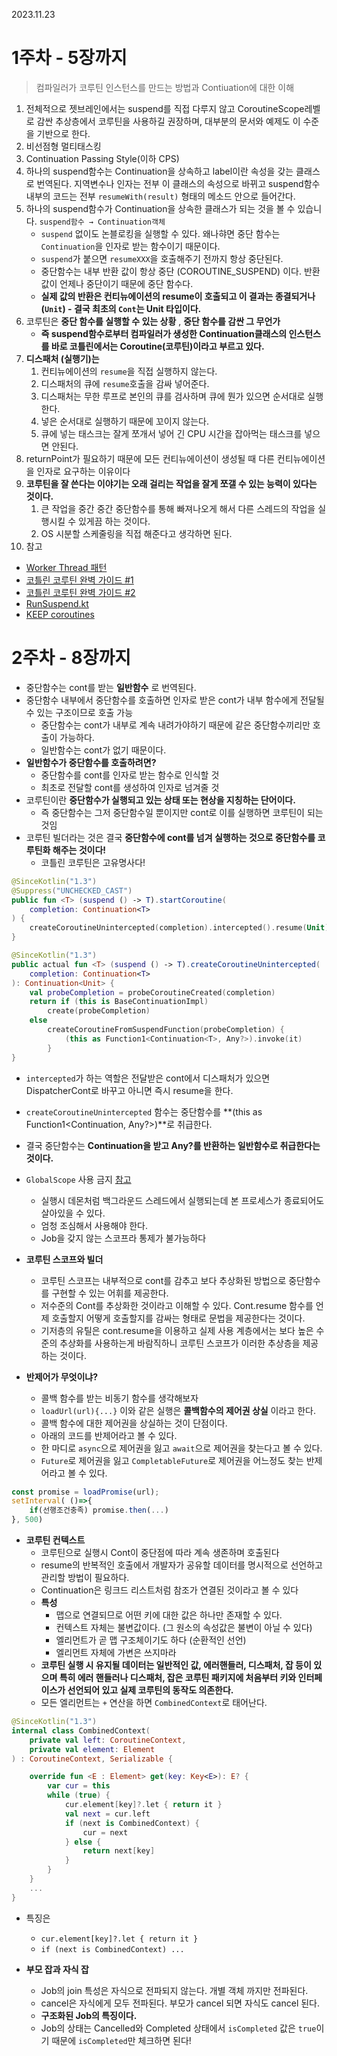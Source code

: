 
2023.11.23 

# 1주차 - 5장까지

> 컴파일러가 코루틴 인스턴스를 만드는 방법과 Contiuation에 대한 이해

1. 전체적으로 젯브레인에서는 suspend를 직접 다루지 않고 CoroutineScope레벨로 감싼 추상층에서 코루틴을 사용하길 권장하며, 대부분의 문서와 예제도 이 수준을 기반으로 한다.
2. 비선점형 멀티태스킹
3. Continuation Passing Style(이하 CPS)
4. 하나의 suspend함수는 Continuation을 상속하고 label이란 속성을 갖는 클래스로 번역된다. 지역변수나 인자는 전부 이 클래스의 속성으로 바뀌고 suspend함수 내부의 코드는 전부 `resumeWith(result)` 형태의 메소드 안으로 들어간다.
5. 하나의 suspend함수가 Continuation을 상속한 클래스가 되는 것을 볼 수 있습니다. `suspend함수 → Continuation객체`
   - `suspend` 없이도 논블로킹을 실행할 수 있다. 왜나햐면 중단 함수는 `Continuation`을 인자로 받는 함수이기 때문이다.
   - `suspend`가 붙으면 `resumeXXX`을 호출해주기 전까지 항상 중단된다.
   - 중단함수는 내부 반환 값이 항상 중단 (COROUTINE_SUSPEND) 이다. 반환값이 언제나 중단이기 때문에 중단 함수다.
   - **실제 값의 반환은 컨티뉴에이션의 resume이 호출되고 이 결과는 종결되거나 (`Unit`) - 결국 최초의  `Cont`는 Unit 타입이다.**
6. 코루틴은 **중단 함수를 실행할 수 있는 상황** , **중단 함수를 감싼 그 무언가**
   - **즉 suspend함수로부터 컴파일러가 생성한 Continuation클래스의 인스턴스를 바로 코틀린에서는 Coroutine(코루틴)이라고 부르고 있다.**
7. **디스패처 (실행기)는**
   1. 컨티뉴에이션의 `resume`을 직접 실행하지 않는다.
   2. 디스패처의 큐에 `resume`호출을 감싸 넣어준다.
   3. 디스패처는 무한 루프로 본인의 큐를 검사하며 큐에 뭔가 있으면 순서대로 실행한다.
   4. 넣은 순서대로 실행하기 때문에 꼬이지 않는다.
   5. 큐에 넣는 태스크는 잘게 쪼개서 넣어 긴 CPU 시간을 잡아먹는 태스크를 넣으면 안된다.
8. returnPoint가 필요하기 때문에 모든 컨티뉴에이션이 생성될 때 다른 컨티뉴에이션을 인자로 요구하는 이유이다
9. **코루틴을 잘 쓴다는 이야기는 오래 걸리는 작업을 잘게 쪼갤 수 있는 능력이 있다는 것이다.**
   1. 큰 작업을 중간 중간 중단함수를 통해 빠져나오게 해서 다른 스레드의 작업을 실행시킬 수 있게끔 하는 것이다.
   2. OS 시분할 스케줄링을 직접 해준다고 생각하면 된다.
10. 참고
   - [Worker Thread 패턴](http://www.gisdeveloper.co.kr/?p=10330)
   - [코틀린 코루틴 완벽 가이드 #1](https://www.bsidesoft.com/8656)
   - [코틀린 코루틴 완벽 가이드 #2](https://www.bsidesoft.com/8663)
   - [RunSuspend.kt](https://github.com/JetBrains/kotlin/blob/master/libraries/stdlib/jvm/src/kotlin/coroutines/jvm/internal/RunSuspend.kt)
   - [KEEP coroutines](https://github.com/Kotlin/KEEP/blob/master/proposals/coroutines.md)


# 2주차 - 8장까지

- 중단함수는 cont를 받는 **일반함수** 로 번역된다.
- 중단함수 내부에서 중단함수를 호출하면 인자로 받은 cont가 내부 함수에게 전달될 수 있는 구조이므로 호출 가능
  - 중단함수는 cont가 내부로 계속 내려가야하기 때문에 같은 중단함수끼리만 호출이 가능하다.
  - 일반함수는 cont가 없기 때문이다.
- **일반함수가 중단함수를 호출하려면?**
  - 중단함수를 cont를 인자로 받는 함수로 인식할 것
  - 최초로 전달할 cont를 생성하여 인자로 넘겨줄 것
- 코루틴이란 **중단함수가 실행되고 있는 상태 또는 현상을 지칭하는 단어이다.**  
  - 즉 중단함수는 그저 중단함수일 뿐이지만 cont로 이를 실행하면 코루틴이 되는 것임
- 코루틴 빌더라는 것은 결국 **중단함수에 cont를 넘겨 실행하는 것으로 중단함수를 코루틴화 해주는 것이다!**
  - 코틀린 코루틴은 고유명사다!

```kotlin
@SinceKotlin("1.3")
@Suppress("UNCHECKED_CAST")
public fun <T> (suspend () -> T).startCoroutine(
    completion: Continuation<T>
) {
    createCoroutineUnintercepted(completion).intercepted().resume(Unit)
}

@SinceKotlin("1.3")
public actual fun <T> (suspend () -> T).createCoroutineUnintercepted(
    completion: Continuation<T>
): Continuation<Unit> {
    val probeCompletion = probeCoroutineCreated(completion)
    return if (this is BaseContinuationImpl)
        create(probeCompletion)
    else
        createCoroutineFromSuspendFunction(probeCompletion) {
            (this as Function1<Continuation<T>, Any?>).invoke(it)
        }
}

```
  
- `intercepted`가 하는 역할은 전달받은 cont에서 디스패처가 있으면 DispatcherCont로 바꾸고 아니면 즉시 resume을 한다.
- `createCoroutineUnintercepted` 함수는 중단함수를 **(this as Function1<Continuation<T>, Any?>)**로 취급한다.
- 결국 중단함수는 **Continuation을 받고 Any?를 반환하는 일반함수로 취급한다는 것이다.**
- `GlobalScope` 사용 금지 [참고](https://blog.jetbrains.com/ko/kotlin/2021/06/kotlin-coroutines-1-5-0-released/)
  - 실행시 데몬처럼 백그라운드 스레드에서 실행되는데 본 프로세스가 종료되어도 살아있을 수 있다.
  - 엄청 조심해서 사용해야 한다.
  - Job을 갖지 않는 스코프라 통제가 불가능하다
  
- **코루틴 스코프와 빌더**
  - 코루틴 스코프는 내부적으로 cont를 감추고 보다 추상화된 방법으로 중단함수를 구현할 수 있는 어휘를 제공한다.
  - 저수준의 Cont를 추상화한 것이라고 이해할 수 있다. Cont.resume 함수를 언제 호출할지 어떻게 호출할지를 감싸는 형태로 문법을 제공한다는 것이다.
  - 기저층의 유틸은 cont.resume을 이용하고 실제 사용 계층에서는 보다 높은 수준의 추상화를 사용하는게 바람직하니 코루틴 스코프가 이러한 추상층을 제공하는 것이다.
- **반제어가 무엇이냐?**
  - 콜백 함수를 받는 비동기 함수를 생각해보자
  - `loadUrl(url){...}` 이와 같은 실행은 **콜백함수의 제어권 상실** 이라고 한다.
  - 콜백 함수에 대한 제어권을 상실하는 것이 단점이다.
  - 아래의 코드를 반제어라고 볼 수 있다.
  - 한 마디로 `async`으로 제어권을 잃고 `await`으로 제어권을 찾는다고 볼 수 있다.
  - `Future`로 제어권을 잃고 `CompletableFuture`로 제어권을 어느정도 찾는 반제어라고 볼 수 있다.

```js
const promise = loadPromise(url);
setInterval( ()=>{
    if(선행조건충족) promise.then(...)
}, 500)
```
  
- **코루틴 컨텍스트**
  - 코루틴으로 실행시 Cont이 중단점에 따라 계속 생존하며 호출된다
  - resume의 반복적인 호출에서 개발자가 공유할 데이터를 명시적으로 선언하고 관리할 방법이 필요하다.
  - Continuation은 링크드 리스트처럼 참조가 연결된 것이라고 볼 수 있다
  - **특성**
    - 맵으로 연결되므로 어떤 키에 대한 값은 하나만 존재할 수 있다.
    - 컨텍스트 자체는 불변값이다. (그 원소의 속성값은 불변이 아닐 수 있다)
    - 엘리먼트가 곧 맵 구조체이기도 하다 (순환적인 선언)
    - 엘리먼트 자체에 가변은 쓰지마라
  - **코루틴 실행 시 유지될 데이터는 일반적인 값, 에러핸들러, 디스패처, 잡 등이 있으며 특히 에러 핸들러나 디스패처, 잡은 코루틴 패키지에 처음부터 키와 인터페이스가 선언되어 있고 실제 코루틴의 동작도 의존한다.**
  - 모든 엘리먼트는 `+` 연산을 하면 `CombinedContext`로 태어난다.

```kotlin
@SinceKotlin("1.3")
internal class CombinedContext(
    private val left: CoroutineContext,
    private val element: Element
) : CoroutineContext, Serializable {

    override fun <E : Element> get(key: Key<E>): E? {
        var cur = this
        while (true) {
            cur.element[key]?.let { return it }
            val next = cur.left
            if (next is CombinedContext) {
                cur = next
            } else {
                return next[key]
            }
        }
    }
    ...
}
```

- 특징은
  - `cur.element[key]?.let { return it }`
  - `if (next is CombinedContext) ...`
  
- **부모 잡과 자식 잡**
  - Job의 join 특성은 자식으로 전파되지 않는다. 개별 객체 까지만 전파된다.
  - cancel은 자식에게 모두 전파된다. 부모가 cancel 되면 자식도 cancel 된다.
  - **구조화된 Job의 특징이다.**
  - Job의 상태는 Cancelled와 Completed 상태에서 `isCompleted` 값은 `true`이기 때문에 `isCompleted`만 체크하면 된다!